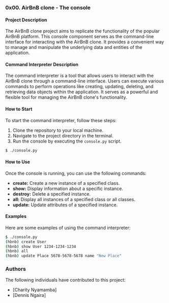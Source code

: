 ### 0x00. AirBnB clone - The console

#### Project Description

The AirBnB clone project aims to replicate the functionality of the popular AirBnB platform. This console component serves as the command-line interface for interacting with the AirBnB clone. It provides a convenient way to manage and manipulate the underlying data and entities of the application.

#### Command Interpreter Description

The command interpreter is a tool that allows users to interact with the AirBnB clone through a command-line interface. Users can execute various commands to perform operations like creating, updating, deleting, and retrieving data objects within the application. It serves as a powerful and flexible tool for managing the AirBnB clone's functionality.

#### How to Start

To start the command interpreter, follow these steps:

1. Clone the repository to your local machine.
2. Navigate to the project directory in the terminal.
3. Run the console by executing the `console.py` script.

```bash
$ ./console.py
```

#### How to Use

Once the console is running, you can use the following commands:

- **create:** Create a new instance of a specified class.
- **show:** Display information about a specific instance.
- **destroy:** Delete a specified instance.
- **all:** Display all instances of a specified class or all classes.
- **update:** Update attributes of a specified instance.

#### Examples

Here are some examples of using the command interpreter:

```bash
$ ./console.py
(hbnb) create User
(hbnb) show User 1234-1234-1234
(hbnb) all
(hbnb) update Place 5678-5678-5678 name "New Place"
```

### Authors

The following individuals have contributed to this project:

- [Charity Nyamamba]
- [Dennis Ngaira]

